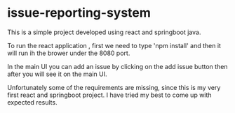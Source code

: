# issue-reporting-system

This is a simple project developed using react and springboot java.

To run the react application , first we need to type 'npm install' and then it will run ih the brower under the 8080 port.

In the main UI you can add an issue by clicking on the add issue button then after you will see it on the main UI.

Unfortunately some of the requirements are missing, since this is my very first react and springboot project. I have tried my best to come up with expected results.

